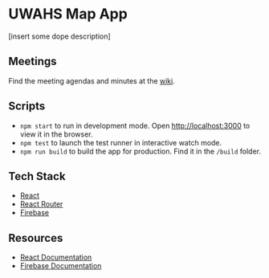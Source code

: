 
# UWAHS Map App

[insert some dope description]

## Meetings
Find the meeting agendas and minutes at the [wiki](https://github.com/LightXEthan/CITS3200Project_23/wiki).

## Scripts

- `npm start` to run in development mode. Open [http://localhost:3000](http:localhost:3000) to view it in the browser.
- `npm test` to launch the test runner in interactive watch mode.
- `npm run build` to build the app for production. Find it in the `/build` folder.

## Tech Stack

- [React](https://reactjs.org/)
- [React Router](https://reacttraining.com/react-router/web/)
- [Firebase](https://firebase.google.com)

## Resources

- [React Documentation](https://reactjs.org/docs/hello-world.html)
- [Firebase Documentation](https://firebase.google.com/docs)